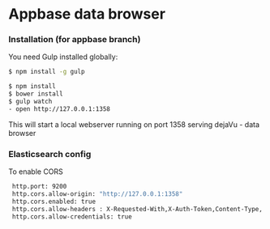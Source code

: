 Appbase data browser
====

### Installation (for appbase branch)

You need Gulp installed globally:

```sh
$ npm install -g gulp
```

```sh
$ npm install 
$ bower install
$ gulp watch
- open http://127.0.0.1:1358
```

This will start a local webserver running on port 1358 serving dejaVu - data browser

### Elasticsearch config

To enable CORS
```sh
 http.port: 9200
 http.cors.allow-origin: "http://127.0.0.1:1358"
 http.cors.enabled: true
 http.cors.allow-headers : X-Requested-With,X-Auth-Token,Content-Type, Content-Length, Authorization
 http.cors.allow-credentials: true
```